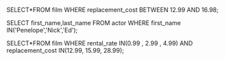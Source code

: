 SELECT*FROM film
WHERE replacement_cost BETWEEN 12.99 AND 16.98;

SELECT first_name,last_name FROM actor
WHERE first_name IN('Penelope','Nick','Ed');

SELECT*FROM film
WHERE rental_rate IN(0.99 , 2.99 , 4.99) AND replacement_cost IN(12.99, 15.99, 28.99);